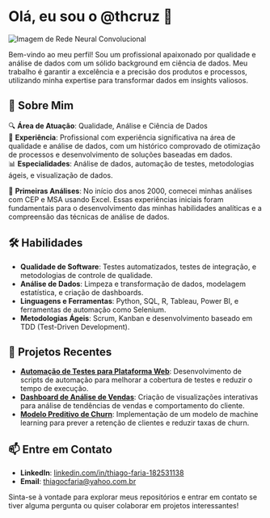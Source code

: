 # Olá, eu sou o @thcruz 👋

![Imagem de Rede Neural Convolucional](https://img.odcdn.com.br/wp-content/uploads/2023/05/rede-neural-convolucional-1536x864.jpg)

Bem-vindo ao meu perfil! Sou um profissional apaixonado por qualidade e análise de dados com um sólido background em ciência de dados. Meu trabalho é garantir a excelência e a precisão dos produtos e processos, utilizando minha expertise para transformar dados em insights valiosos.

## 🚀 Sobre Mim

🔍 **Área de Atuação**: Qualidade, Análise e Ciência de Dados  
💼 **Experiência**: Profissional com experiência significativa na área de qualidade e análise de dados, com um histórico comprovado de otimização de processos e desenvolvimento de soluções baseadas em dados.  
📊 **Especialidades**: Análise de dados, automação de testes, metodologias ágeis, e visualização de dados.

📅 **Primeiras Análises**: No início dos anos 2000, comecei minhas análises com CEP e MSA usando Excel. Essas experiências iniciais foram fundamentais para o desenvolvimento das minhas habilidades analíticas e a compreensão das técnicas de análise de dados.

## 🛠️ Habilidades

- **Qualidade de Software**: Testes automatizados, testes de integração, e metodologias de controle de qualidade.
- **Análise de Dados**: Limpeza e transformação de dados, modelagem estatística, e criação de dashboards.
- **Linguagens e Ferramentas**: Python, SQL, R, Tableau, Power BI, e ferramentas de automação como Selenium.
- **Metodologias Ágeis**: Scrum, Kanban e desenvolvimento baseado em TDD (Test-Driven Development).

## 🌟 Projetos Recentes

- **[Automação de Testes para Plataforma Web](link-para-seu-projeto)**: Desenvolvimento de scripts de automação para melhorar a cobertura de testes e reduzir o tempo de execução.
- **[Dashboard de Análise de Vendas](link-para-seu-projeto)**: Criação de visualizações interativas para análise de tendências de vendas e comportamento do cliente.
- **[Modelo Preditivo de Churn](link-para-seu-projeto)**: Implementação de um modelo de machine learning para prever a retenção de clientes e reduzir taxas de churn.

## 📫 Entre em Contato

- **LinkedIn**: [linkedin.com/in/thiago-faria-182531138](https://www.linkedin.com/in/thiago-faria-182531138/)
- **Email**: thiagocfaria@yahoo.com.br

Sinta-se à vontade para explorar meus repositórios e entrar em contato se tiver alguma pergunta ou quiser colaborar em projetos interessantes!
